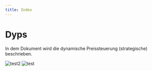 ```yaml
---
title: Index
---
```


# Dyps

In dem Dokument wird die dynamische Preissteuerung (strategische) beschrieben.

![test2](img/test_image.png)
![test](puml_img/test_puml.png)